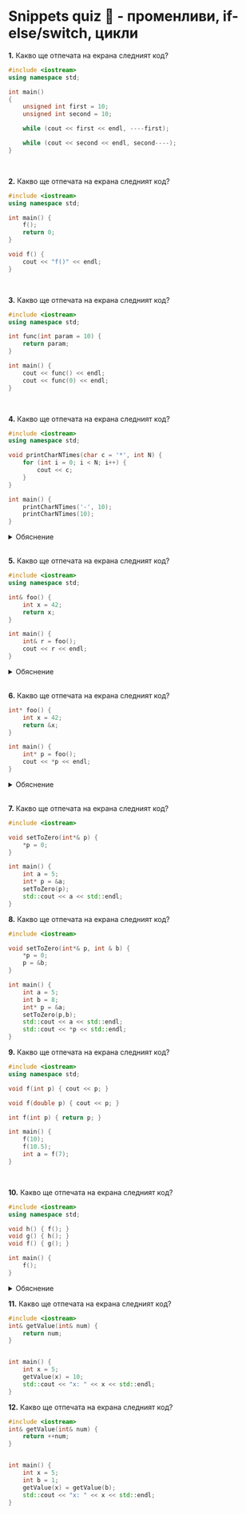 # Snippets quiz 🤔 - променливи, if-else/switch, цикли

**1.** Какво ще отпечата на екрана следният код?
```cpp
#include <iostream>
using namespace std;

int main()
{
    unsigned int first = 10;
    unsigned int second = 10;

    while (cout << first << endl, ----first);

    while (cout << second << endl, second----);
}
```
<br>

**2.** Какво ще отпечата на екрана следният код?

```cpp
#include <iostream>
using namespace std;

int main() {
    f();
    return 0;
}

void f() {
    cout << "f()" << endl;
}
```
<br>

**3.** Какво ще отпечата на екрана следният код?

```cpp
#include <iostream>
using namespace std;

int func(int param = 10) {
    return param;
}

int main() {
    cout << func() << endl;
    cout << func(0) << endl;
}
```
<br>

**4.** Какво ще отпечата на екрана следният код?

```cpp
#include <iostream>
using namespace std;

void printCharNTimes(char c = '*', int N) {
    for (int i = 0; i < N; i++) {
        cout << c;
    }
}

int main() {
    printCharNTimes('-', 10);
    printCharNTimes(10);
}
```
<details>
    <summary>Обяснение</summary>
Не се компилира.
Параметрите със стойности по подразбиране винаги трябва да са изредени след тези, които нямат стойност по подразбиране.
</details>
<br>

**5.** Какво ще отпечата на екрана следният код?

```cpp
#include <iostream>
using namespace std;

int& foo() {
    int x = 42;
    return x;
}

int main() {
    int& r = foo();
    cout << r << endl;
}
```
<details>
    <summary>Обяснение</summary>
foo() връща референция към int x = 42, което е създадено ВЪТРЕ във foo() и се унищожава след изпълнението на функцията, т.е.
върнатата в main() референция вече не сочи към валиден обект и е невалидна. Накратко Undefined Behavior
</details>
<br>

**6.** Какво ще отпечата на екрана следният код?

```cpp
int* foo() {
    int x = 42;
    return &x; 
}

int main() {
    int* p = foo();
    cout << *p << endl;
}
```
<details>
    <summary>Обяснение</summary>
Undefined Behavior
</details>

<br>

**7.** Какво ще отпечата на екрана следният код?

```cpp
#include <iostream>

void setToZero(int*& p) {
    *p = 0;   
}

int main() {
    int a = 5;
    int* p = &a;
    setToZero(p);
    std::cout << a << std::endl; 
}
```

**8.** Какво ще отпечата на екрана следният код?
```cpp
#include <iostream>

void setToZero(int*& p, int & b) {
    *p = 0;
    p = &b;
}

int main() {
    int a = 5;
    int b = 8;
    int* p = &a;
    setToZero(p,b);
    std::cout << a << std::endl;
    std::cout << *p << std::endl;
}

```


**9.** Какво ще отпечата на екрана следният код?
```cpp
#include <iostream>
using namespace std;

void f(int p) { cout << p; }

void f(double p) { cout << p; }

int f(int p) { return p; }

int main() {
    f(10);
    f(10.5);
    int a = f(7);
}
```
<br>

**10.** Какво ще отпечата на екрана следният код?

```cpp
#include <iostream>
using namespace std;

void h() { f(); }
void g() { h(); }
void f() { g(); }

int main() {
    f();
}
```
<details>
    <summary>Обяснение</summary>
Не се компилира, защото f() не е декларирана преди дефиницията на h(). Какво става, ако е?
</details>


**11.** Какво ще отпечата на екрана следният код?

```cpp
#include <iostream>
int& getValue(int& num) {
    return num; 
}


int main() {
    int x = 5;
    getValue(x) = 10; 
    std::cout << "x: " << x << std::endl;
}
```
**12.** Какво ще отпечата на екрана следният код?

```cpp
#include <iostream>
int& getValue(int& num) {
    return ++num;
}


int main() {
    int x = 5;
    int b = 1;
    getValue(x) = getValue(b);
    std::cout << "x: " << x << std::endl;
}

```